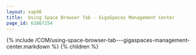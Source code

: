 ```yaml
---
layout: xap96
title:  Using Space Browser Tab - GigaSpaces Management Center
page_id: 61867254
---
```


{% include /COM/using-space-browser-tab---gigaspaces-management-center.markdown %}
{% children %}
